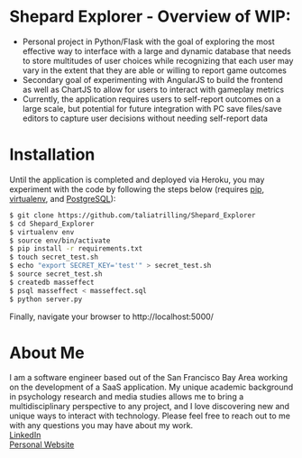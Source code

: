 # Shepard Explorer - Overview of WIP:

  - Personal project in Python/Flask with the goal of exploring the most effective way to interface with a large and dynamic database that needs to store multitudes of user choices while recognizing that each user may vary in the extent that they are able or willing to report game outcomes
  - Secondary goal of experimenting with AngularJS to build the frontend as well as ChartJS to allow for users to interact with gameplay metrics
  - Currently, the application requires users to self-report outcomes on a large scale, but potential for future integration with PC save files/save editors to capture user decisions without needing self-report data

# Installation 

Until the application is completed and deployed via Heroku, you may experiment with the code by following the steps below (requires [pip](https://pypi.python.org/pypi/pip), [virtualenv](https://pypi.python.org/pypi/virtualenv), and [PostgreSQL](https://www.postgresql.org/)):

```sh
$ git clone https://github.com/taliatrilling/Shepard_Explorer
$ cd Shepard_Explorer
$ virtualenv env
$ source env/bin/activate
$ pip install -r requirements.txt
$ touch secret_test.sh
$ echo "export SECRET_KEY='test'" > secret_test.sh
$ source secret_test.sh
$ createdb masseffect
$ psql masseffect < masseffect.sql
$ python server.py
```
Finally, navigate your browser to http://localhost:5000/

# About Me

I am a software engineer based out of the San Francisco Bay Area working on the development of a SaaS application. My unique academic background in psychology research and media studies allows me to bring a multidisciplinary perspective to any project, and I love discovering new and unique ways to interact with technology. Please feel free to reach out to me with any questions you may have about my work.<br>
[LinkedIn](http://www.linkedin.com/in/taliatrilling)<br>
[Personal Website](http://taliatrilling.github.io)
